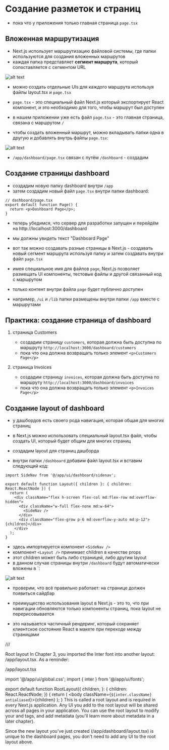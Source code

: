 # Создание разметок и страниц

- пока что у приложения только главная страница `page.tsx`

## Вложенная маршрутизация

- Next.js использует маршрутизацию файловой системы, где папки используются для создания вложенных маршрутов
- каждая папка представляет **сегмент маршрута**, который сопоставляется с сегментом URL

![alt text](images/folders-to-url-segments.avif)

- можно создать отдельные UIs для каждого маршрута используя файлы layout.tsx и `page.tsx`

- `page.tsx` - это специальный файл Next.js который экспортирует React компонент, и это необходимо для того, чтобы маршрут был доступен
- в нашем приложении уже есть файл `page.tsx` - это главная страница, связана с маршрутом `/`

- чтобы создать вложенный маршрут, можно вкладывать папки одна в другую и добавлять внутрь файлы `page.tsx`:

![alt text](images/dashboard-route.avif)

- `/app/dashboard/page.tsx` связан с путём `/dashboard` - создадим

## Создание страницы dashboard

- создадим новую папку dashboard внутри `/app`
- затем создадим новый файл `page.tsx` внутри папки dashboard:

```tsx
// dashboard/page.tsx
export default function Page() {
  return <p>Dashboard Page</p>;
}
```

- теперь убедимся, что сервер для разработки запущен и перейдём на http://localhost:3000/dashboard
- мы должны увидеть текст "Dashboard Page"

- вот так можно создавать разные страницы в Next.js - создавать новый сегмент маршрута используя папку и затем создавать внутри файл `page.tsx`

- имея специальное имя для файлов `page`, Next.js позволяет размещать UI компоненты, тестовые файлы и другой связанный код с маршрутом
- только контент внутри файла `page` будет публично доступен
- например, `/ui` и `/lib` папки размещены внутри папки `/app` вместе с маршрутами

## Практика: создание страница of dashboard

1. страница Customers

   - создадим страницу `customers`, которая должна быть доступна по маршруту `http://localhost:3000/dashboard/customers`
   - пока что она должна возвращать только элемент `<p>Customers Page</p>`

2. страница Invoices

   - создадим страницу `invoices`, которая должна быть доступна по маршруту `http://localhost:3000/dashboard/invoices`
   - пока что она должна возвращать только элемент `<p>Invoices Page</p>`


## Создание layout of dashboard

- у дашбордов есть своего рода навигация, которая общая для многих страниц
- в Next.js можно использовать специальный layout.tsx файл, чтобы создать UI, который будет общим для многих страниц
- создадим layout для страниц дашборда

- внутри папки `/dashboard` добавим файл layout.tsx и вставим следующий код:

```tsx
import SideNav from '@/app/ui/dashboard/sidenav';
 
export default function Layout({ children }: { children: React.ReactNode }) {
  return (
    <div className="flex h-screen flex-col md:flex-row md:overflow-hidden">
      <div className="w-full flex-none md:w-64">
        <SideNav />
      </div>
      <div className="flex-grow p-6 md:overflow-y-auto md:p-12">{children}</div>
    </div>
  );
}
```

- здесь импортируется компонент `<SideNav />`
- компонент `<Layout />` принимает children в качестве props
- этот children может быть либо страницей, либо другим layout
- в данном случае страницы внутри `/dashboard` будут автоматически вложены в `<Layout />:

![alt text](images/shared-layout.avif)

- проверим, что всё правильно работает: на странице должен появиться сайдбар

- преимущество использования layout в Next.js - это то, что при навигации обновляются только компоненты страниц, пока layout не перерисовывается
- это называется частичный рендеринг, который сохраняет клиентское состояние React в макете при переходе между страницами


///

Root layout
In Chapter 3, you imported the Inter font into another layout: /app/layout.tsx. As a reminder:

/app/layout.tsx

import '@/app/ui/global.css';
import { inter } from '@/app/ui/fonts';
 
export default function RootLayout({
  children,
}: {
  children: React.ReactNode;
}) {
  return (
    <html lang="en">
      <body className={`${inter.className} antialiased`}>{children}</body>
    </html>
  );
}
This is called a root layout and is required in every Next.js application. Any UI you add to the root layout will be shared across all pages in your application. You can use the root layout to modify your <html> and <body> tags, and add metadata (you'll learn more about metadata in a later chapter).

Since the new layout you've just created (/app/dashboard/layout.tsx) is unique to the dashboard pages, you don't need to add any UI to the root layout above.